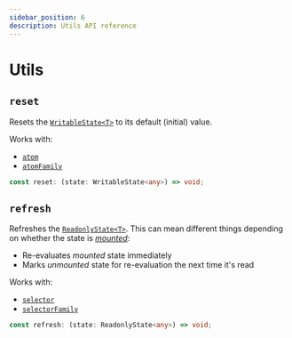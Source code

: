 ```yaml
---
sidebar_position: 6
description: Utils API reference
---
```


# Utils

## `reset`

Resets the [`WritableState<T>`](./state.md#writablestatet) to its default (initial) value.

Works with:

- [`atom`](./atom.md)
- [`atomFamily`](./atomFamily.md)

```ts
const reset: (state: WritableState<any>) => void;
```

## `refresh`

Refreshes the [`ReadonlyState<T>`](./state.md/#readonlystatet). This can mean different things depending on whether the state is [_mounted_](./state.md#mounting):

- Re-evaluates _mounted_ state immediately
- Marks _unmounted_ state for re-evaluation the next time it's read

Works with:

- [`selector`](./selector.md)
- [`selectorFamily`](./selectorFamily.md)

```ts
const refresh: (state: ReadonlyState<any>) => void;
```
